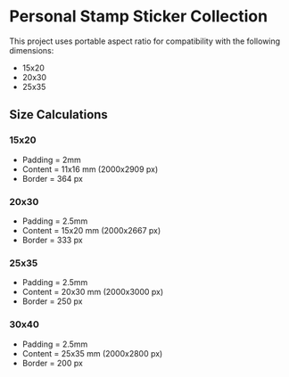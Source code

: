 # Personal Stamp Sticker Collection

This project uses portable aspect ratio for compatibility with the following dimensions:

- 15x20
- 20x30
- 25x35


## Size Calculations

### 15x20

- Padding = 2mm
- Content = 11x16 mm (2000x2909 px)
- Border = 364 px

### 20x30

- Padding = 2.5mm
- Content = 15x20 mm (2000x2667 px)
- Border = 333 px

### 25x35

- Padding = 2.5mm
- Content = 20x30 mm (2000x3000 px)
- Border = 250 px

### 30x40

- Padding = 2.5mm
- Content = 25x35 mm (2000x2800 px)
- Border = 200 px
